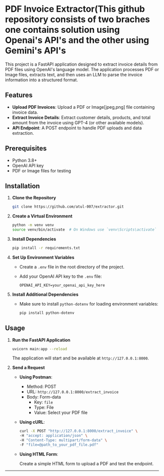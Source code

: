 # PDF Invoice Extractor(This github repository consists of two braches one contains solution using Openai's API's and the other using Gemini's API's

This project is a FastAPI application designed to extract invoice details from PDF files using OpenAI's language model. The application processes PDF or Image files, extracts text, and then uses an LLM to parse the invoice information into a structured format.

## Features

- **Upload PDF Invoices**: Upload a PDF or Image[jpeg,png] file containing invoice data.
- **Extract Invoice Details**: Extract customer details, products, and total amount from the invoice using GPT-4 (or other available models).
- **API Endpoint**: A POST endpoint to handle PDF uploads and data extraction.

## Prerequisites

- Python 3.8+
- OpenAI API key
- PDF or Image files for testing

## Installation

1. **Clone the Repository**

   ```bash
   git clone https://github.com/atul-007/extractor.git
   ```

2. **Create a Virtual Environment**

   ```bash
   python -m venv venv
   source venv/bin/activate  # On Windows use `venv\Scripts\activate`
   ```

3. **Install Dependencies**

   ```bash
   pip install -r requirements.txt
   ```

4. **Set Up Environment Variables**

   - Create a `.env` file in the root directory of the project.
   - Add your OpenAI API key to the `.env` file:

     ```
     OPENAI_API_KEY=your_openai_api_key_here
     ```

5. **Install Additional Dependencies**

   - Make sure to install `python-dotenv` for loading environment variables:

     ```bash
     pip install python-dotenv
     ```

## Usage

1. **Run the FastAPI Application**

   ```bash
   uvicorn main:app --reload
   ```

   The application will start and be available at `http://127.0.0.1:8000`.

2. **Send a Request**

   - **Using Postman**:
     - Method: POST
     - URL: `http://127.0.0.1:8000/extract_invoice`
     - Body: Form-data
       - Key: `file`
       - Type: File
       - Value: Select your PDF file

   - **Using cURL**:

     ```bash
     curl -X POST "http://127.0.0.1:8000/extract_invoice" \
     -H "accept: application/json" \
     -H "Content-Type: multipart/form-data" \
     -F "file=@path_to_your_pdf_file.pdf"
     ```

   - **Using HTML Form**:

     Create a simple HTML form to upload a PDF and test the endpoint.



---

